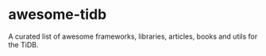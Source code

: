 # awesome-tidb
A curated list of awesome frameworks, libraries, articles, books and utils  for the TiDB.
